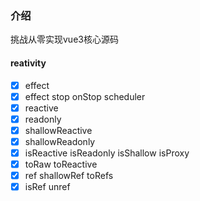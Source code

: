 ### 介绍

挑战从零实现vue3核心源码


#### reativity

- [X] effect 
- [X] effect stop onStop scheduler
- [X] reactive
- [X] readonly
- [X] shallowReactive
- [X] shallowReadonly
- [X] isReactive isReadonly isShallow isProxy
- [X] toRaw toReactive
- [X] ref shallowRef toRefs
- [X] isRef unref